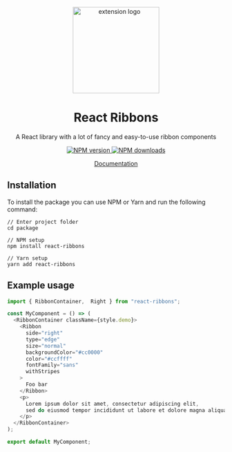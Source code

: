 <div align="center">
  <p>
    <img src="docs/favicon-310.png" alt="extension logo" width="200" />
  </p>
  <h1>React Ribbons</h1>
  <p>A React library with a lot of fancy and easy-to-use ribbon components</p>
  <p>
    <a href="https://www.npmjs.com/package/react-ribbons">
      <img src="https://img.shields.io/npm/v/react-ribbons.svg?maxAge=3600" alt="NPM version" />
    </a>
    <a href="https://www.npmjs.com/package/react-ribbons">
      <img src="https://img.shields.io/npm/dt/react-ribbons.svg?maxAge=3600" alt="NPM downloads" />
    </a>
  </p>

  <p>
    <a href="https://emanuelescarabattoli.github.io/react-ribbons/index.html">Documentation</a>
  </p>
</div>


## Installation

To install the package you can use NPM or Yarn and run the following command:

```
// Enter project folder
cd package

// NPM setup
npm install react-ribbons

// Yarn setup
yarn add react-ribbons
```

## Example usage

```js
import { RibbonContainer,  Right } from "react-ribbons";

const MyComponent = () => (
  <RibbonContainer className={style.demo}>
    <Ribbon
      side="right"
      type="edge"
      size="normal"
      backgroundColor="#cc0000"
      color="#ccffff"
      fontFamily="sans"
      withStripes
    >
      Foo bar
    </Ribbon>
    <p>
      Lorem ipsum dolor sit amet, consectetur adipiscing elit,
      sed do eiusmod tempor incididunt ut labore et dolore magna aliqua.
    </p>
  </RibbonContainer>
);

export default MyComponent;
```
